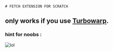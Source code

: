     # FETCH EXTENSION FOR SCRATCH
## only works if you use [Turbowarp](https://turbowarp.org/editor).















### hint for noobs :
![lol](https://imgur.com/a/sShqD7L)
